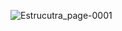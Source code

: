 ![Estrucutra_page-0001](https://github.com/Dilan1615/Estructuras/assets/166522911/1767db1e-d908-459a-b4ed-dde1db30f815)

